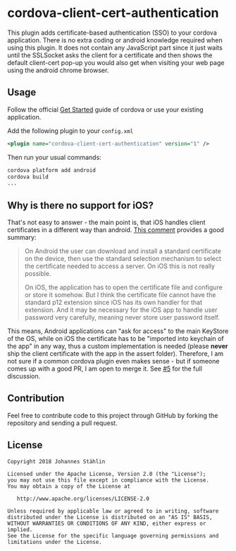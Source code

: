 # cordova-client-cert-authentication

This plugin adds certificate-based authentication (SSO) to your cordova application. There is no extra coding or android  knowledge required when using this plugin. It does not contain any JavaScript part since it just waits until the SSLSocket asks the client for a certificate and then shows the default client-cert pop-up you would also get when visiting your web page using the android chrome browser.

## Usage
Follow the official [Get Started](https://cordova.apache.org/#getstarted) guide of cordova or use your existing application.

Add the following plugin to your `config.xml`
```xml
<plugin name="cordova-client-cert-authentication" version="1" />
```

Then run your usual commands:
```bash
cordova platform add android
cordova build
...
```

## Why is there no support for iOS?
That's not easy to answer - the main point is, that iOS handles client certificates in a different way than android. [This comment](https://github.com/johannes-staehlin/cordova-client-cert-authentication/issues/5#issuecomment-424494990) provides a good summary:

> On Android the user can download and install a standard certificate on the device, then use the standard selection mechanism to select the certificate needed to access a server. On iOS this is not really possible.
> 
> On iOS, the application has to open the certificate file and configure or store it somehow. But I think the certificate file cannot have the standard p12 extension since iOS has its own handler for that extension. And it may be necessary for the iOS app to handle user password very carefully, meaning never store user password itself.

This means, Android applications can "ask for access" to the main KeyStore of the OS, while on iOS the certificate has to be  "imported into keychain of the app" in any way, thus a custom implementation is needed (please **never** ship the client certificate with the app in the assert folder).
Therefore, I am not sure if a common cordova plugin even makes sense - but if someone comes up with a good PR, I am open to merge it.
See [#5](https://github.com/johannes-staehlin/cordova-client-cert-authentication/issues/5) for the full discussion. 


## Contribution
Feel free to contribute code to this project through GitHub by forking the repository and sending a pull request.


## License
    
    Copyright 2018 Johannes Stählin
    
    Licensed under the Apache License, Version 2.0 (the "License");
    you may not use this file except in compliance with the License.
    You may obtain a copy of the License at

       http://www.apache.org/licenses/LICENSE-2.0

    Unless required by applicable law or agreed to in writing, software
    distributed under the License is distributed on an "AS IS" BASIS,
    WITHOUT WARRANTIES OR CONDITIONS OF ANY KIND, either express or implied.
    See the License for the specific language governing permissions and
    limitations under the License.
